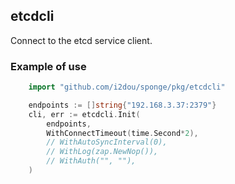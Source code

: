 ## etcdcli

Connect to the etcd service client.

### Example of use

```go
    import "github.com/i2dou/sponge/pkg/etcdcli"

    endpoints := []string{"192.168.3.37:2379"}
    cli, err := etcdcli.Init(
        endpoints,
        WithConnectTimeout(time.Second*2),
        // WithAutoSyncInterval(0),
        // WithLog(zap.NewNop()),
        // WithAuth("", ""),
    )
```
